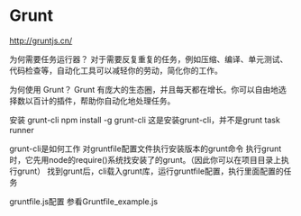 # Grunt

http://gruntjs.cn/

为何需要任务运行器？
    对于需要反复重复的任务，例如压缩、编译、单元测试、代码检查等，自动化工具可以减轻你的劳动，简化你的工作。
    
为何使用 Grunt？
    Grunt 有庞大的生态圈，并且每天都在增长。你可以自由地选择数以百计的插件，帮助你自动化地处理任务。
    
安装 grunt-cli
  npm install -g grunt-cli
  这是安装grunt-cli，并不是grunt task runner

grunt-cli是如何工作
  对gruntfile配置文件执行安装版本的grunt命令
  执行grunt时，它先用node的require()系统找安装了的grunt。（因此你可以在项目目录上执行grunt）
  找到grunt后，cli载入grunt库，运行gruntfile配置，执行里面配置的任务

gruntfile.js配置
  参看Gruntfile_example.js